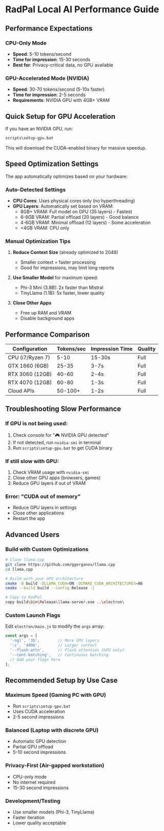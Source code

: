 # RadPal Local AI Performance Guide

## Performance Expectations

### CPU-Only Mode
- **Speed**: 5-10 tokens/second
- **Time for impression**: 15-30 seconds
- **Best for**: Privacy-critical data, no GPU available

### GPU-Accelerated Mode (NVIDIA)
- **Speed**: 30-70 tokens/second (5-10x faster)
- **Time for impression**: 2-5 seconds
- **Requirements**: NVIDIA GPU with 4GB+ VRAM

## Quick Setup for GPU Acceleration

If you have an NVIDIA GPU, run:
```cmd
scripts\setup-gpu.bat
```

This will download the CUDA-enabled binary for massive speedup.

## Speed Optimization Settings

The app automatically optimizes based on your hardware:

### Auto-Detected Settings
- **CPU Cores**: Uses physical cores only (no hyperthreading)
- **GPU Layers**: Automatically set based on VRAM:
  - 8GB+ VRAM: Full model on GPU (35 layers) - Fastest
  - 6-8GB VRAM: Partial offload (20 layers) - Good balance
  - 4-6GB VRAM: Minimal offload (12 layers) - Some acceleration
  - <4GB VRAM: CPU only

### Manual Optimization Tips

1. **Reduce Context Size** (already optimized to 2048)
   - Smaller context = faster processing
   - Good for impressions, may limit long reports

2. **Use Smaller Model** for maximum speed:
   - Phi-3 Mini (3.8B): 2x faster than Mistral
   - TinyLlama (1.1B): 5x faster, lower quality

3. **Close Other Apps**
   - Free up RAM and VRAM
   - Disable background apps

## Performance Comparison

| Configuration | Tokens/sec | Impression Time | Quality |
|--------------|------------|-----------------|---------|
| CPU (i7/Ryzen 7) | 5-10 | 15-30s | Full |
| GTX 1660 (6GB) | 25-35 | 3-7s | Full |
| RTX 3060 (12GB) | 40-60 | 2-4s | Full |
| RTX 4070 (12GB) | 60-80 | 1-3s | Full |
| Cloud APIs | 50-100+ | 1-2s | Full |

## Troubleshooting Slow Performance

### If GPU is not being used:
1. Check console for "🎮 NVIDIA GPU detected"
2. If not detected, run `nvidia-smi` in terminal
3. Run `scripts\setup-gpu.bat` to get CUDA binary

### If still slow with GPU:
1. Check VRAM usage with `nvidia-smi`
2. Close other GPU apps (browsers, games)
3. Reduce GPU layers if out of VRAM

### Error: "CUDA out of memory"
- Reduce GPU layers in settings
- Close other applications
- Restart the app

## Advanced Users

### Build with Custom Optimizations
```bash
# Clone llama.cpp
git clone https://github.com/ggerganov/llama.cpp
cd llama.cpp

# Build with your GPU architecture
cmake -B build -DLLAMA_CUDA=ON -DCMAKE_CUDA_ARCHITECTURES=86
cmake --build build --config Release -j

# Copy to RadPal
copy build\bin\Release\llama-server.exe ..\electron\
```

### Custom Launch Flags
Edit `electron/main.js` to modify the `args` array:
```javascript
const args = [
  '-ngl', '35',        // More GPU layers
  '-c', '4096',        // Larger context
  '--flash-attn',      // Flash attention (GPU only)
  '--cont-batching',   // Continuous batching
  // Add your flags here
];
```

## Recommended Setup by Use Case

### Maximum Speed (Gaming PC with GPU)
- Run `scripts\setup-gpu.bat`
- Uses CUDA acceleration
- 2-5 second impressions

### Balanced (Laptop with discrete GPU)
- Automatic GPU detection
- Partial GPU offload
- 5-10 second impressions

### Privacy-First (Air-gapped workstation)
- CPU-only mode
- No internet required
- 15-30 second impressions

### Development/Testing
- Use smaller models (Phi-3, TinyLlama)
- Faster iteration
- Lower quality acceptable